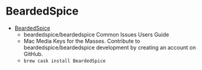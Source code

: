 # BeardedSpice
- [BeardedSpice](https://github.com/beardedspice/beardedspice/)
  -  beardedspice/beardedspice Common Issues Users Guide
  - Mac Media Keys for the Masses. Contribute to beardedspice/beardedspice development by creating an account on GitHub.
  - `brew cask install BeardedSpice`
